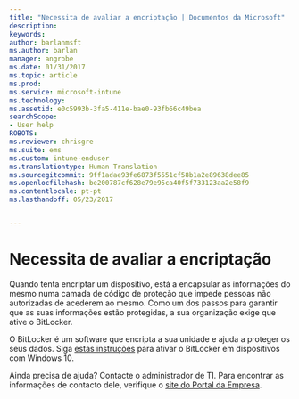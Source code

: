 ```yaml
---
title: "Necessita de avaliar a encriptação | Documentos da Microsoft"
description: 
keywords: 
author: barlanmsft
ms.author: barlan
manager: angrobe
ms.date: 01/31/2017
ms.topic: article
ms.prod: 
ms.service: microsoft-intune
ms.technology: 
ms.assetid: e0c5993b-3fa5-411e-bae0-93fb66c49bea
searchScope:
- User help
ROBOTS: 
ms.reviewer: chrisgre
ms.suite: ems
ms.custom: intune-enduser
ms.translationtype: Human Translation
ms.sourcegitcommit: 9ff1adae93fe6873f5551cf58b1a2e89638dee85
ms.openlocfilehash: be200787cf628e79e95ca40f5f733123aa2e58f9
ms.contentlocale: pt-pt
ms.lasthandoff: 05/23/2017


---
```

# <a name="you-need-to-enable-encryption"></a>Necessita de avaliar a encriptação

Quando tenta encriptar um dispositivo, está a encapsular as informações do mesmo numa camada de código de proteção que impede pessoas não autorizadas de acederem ao mesmo. Como um dos passos para garantir que as suas informações estão protegidas, a sua organização exige que ative o BitLocker.

O BitLocker é um software que encripta a sua unidade e ajuda a proteger os seus dados. Siga [estas instruções](https://gallery.technet.microsoft.com/How-to-turn-on-BitLocker-34294d3d) para ativar o BitLocker em dispositivos com Windows 10.

Ainda precisa de ajuda? Contacte o administrador de TI. Para encontrar as informações de contacto dele, verifique o [site do Portal da Empresa](http://portal.manage.microsoft.com).

